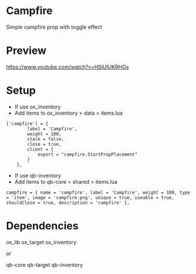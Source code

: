 # Campfire
Simple campfire prop with toggle effect

# Preview
https://www.youtube.com/watch?v=HSjUIUKRHGs

# Setup
* If use ox_inventory
* Add items to ox_inventory > data > items.lua
```
['campfire'] = {
		label = 'Campfire',
		weight = 100,
		stack = false,
		close = true,
		client = {
			export = "campfire.StartPropPlacement"
		}
	},
```
* If use qb-inventory
* Add items to qb-core > shared > items.lua
```
campfire = { name = 'campfire', label = 'Campfire', weight = 100, type = 'item', image = 'campfire.png', unique = true, useable = true, shouldClose = true, description = 'campfire' },
```
# Dependencies

ox_lib
ox_target
ox_inventory

or

qb-core
qb-target
qb-inventory
